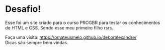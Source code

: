 <h1>Desafio!</h1>

<p>Esse foi um site criado para o curso PROGBR para testar os conhecimentos de HTML e CSS.
Sendo esse meu primeiro filho rsrs.</p>

Faça uma visita: https://omateusmelo.github.io/deboralexandre/ <br>
Dicas são sempre bem vindas.

